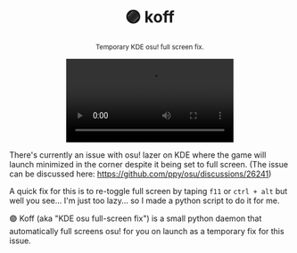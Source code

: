 <div align="center">

  # 🟣 koff

  <sub>Temporary KDE osu! full screen fix.</sub>

  ![showcase video](./assets/koff_showcase.mp4)

</div>

There's currently an issue with osu! lazer on KDE where the game will launch minimized in the corner despite it being set to full screen. (The issue can be discussed here: https://github.com/ppy/osu/discussions/26241)

A quick fix for this is to re-toggle full screen by taping ``f11`` or ``ctrl + alt`` but well you see... I'm just too lazy... so I made a python script to do it for me.

🟣 Koff (aka "KDE osu full-screen fix") is a small python daemon that automatically full screens osu! for you on launch as a temporary fix for this issue.